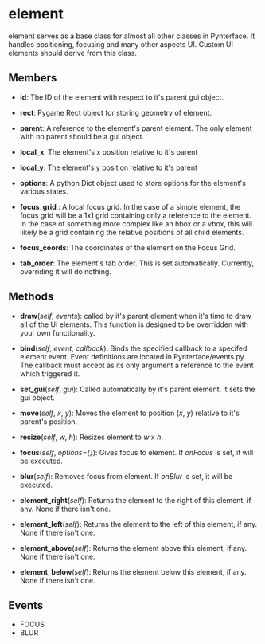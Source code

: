 element
=======

element serves as a base class for almost all other classes in Pynterface. It handles positioning, focusing and many other aspects UI. Custom UI elements should derive from this class.

Members
-------

 - **id**: The ID of the element with respect to it's parent gui object.

 - **rect**: Pygame Rect object for storing geometry of element.

 - **parent**: A reference to the element's parent element. The only element with no parent should be a gui object.

 - **local_x**: The element's x position relative to it's parent

 - **local_y**: The element's y position relative to it's parent

 - **options**: A python Dict object used to store options for the element's various states.

 - **focus_grid** : A local focus grid. In the case of a simple element, the focus grid will be a 1x1 grid containing only a reference to the element. In the case of something more complex like an hbox or a vbox, this will likely be a grid containing the relative positions of all child elements.

 - **focus_coords**: The coordinates of the element on the Focus Grid.

 - **tab_order**: The element's tab order. This is set automatically. Currently, overriding it will do nothing.

Methods
-------

 - **draw**(*self*, *events*): called by it's parent element when it's time to draw all of the UI elements. This function is designed to be overridden with your own functionality.

 - **bind**(*self*, *event*, *callback*): Binds the specified callback to a specifed element event. Event definitions are located in Pynterface/events.py. The callback must accept as its only argument a reference to the event which triggered it.

 - **set_gui**(*self*, *gui*): Called automatically by it's parent element, it sets the gui object.

 - **move**(*self*, *x*, *y*): Moves the element to position (*x*, *y*) relative to it's parent's position.

 - **resize**(*self*, *w*, *h*): Resizes element to *w* x *h*.

 - **focus**(*self*, *options={}*): Gives focus to element. If *onFocus* is set, it will be executed.

 - **blur**(*self*): Removes focus from element. If *onBlur* is set, it will be executed.

 - **element_right**(*self*): Returns the element to the right of this element, if any. None if there isn't one.

 - **element_left**(*self*): Returns the element to the left of this element, if any. None if there isn't one.

 - **element_above**(*self*): Returns the element above this element, if any. None if there isn't one.

 - **element_below**(*self*): Returns the element below this element, if any. None if there isn't one.

Events
-------

 - FOCUS
 - BLUR